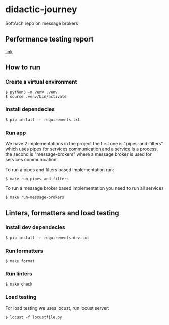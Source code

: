 # didactic-journey
SoftArch repo on message brokers

## Performance testing report

[link](https://github.com/justcgh9/didactic-journey/blob/main/Performance%20testing%20report.pdf)

## How to run

### Create a virtual environment
```
$ python3 -m venv .venv
$ source .venv/bin/activate
```

### Install dependecies
```
$ pip install -r requirements.txt
```

### Run app
We have 2 implementations in the project the first one is "pipes-and-filters" which uses pipes
for services communication and a service is a process, the second is "message-brokers" where a message broker is used for services communication.

To run a pipes and filters based implementation run: 
```
$ make run-pipes-and-filters
```

To run a message broker based implementation you need to run all services
```
$ make run-message-brokers
```

## Linters, formatters and load testing

### Install dev dependecies
```
$ pip install -r requirements.dev.txt
```

### Run formatters
```
$ make format
```

### Run linters
```
$ make check
```

### Load testing
For load testing we uses locust, run locust server:
```
$ locust -f locustfile.py
```
